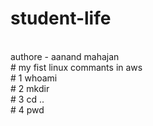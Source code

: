 # student-life
<br>
authore - aanand mahajan
<br> 
# my fist linux commants in aws
<br>
# 1 whoami 
<br>
# 2 mkdir
<br>
# 3 cd .. 
<br>
# 4 pwd
